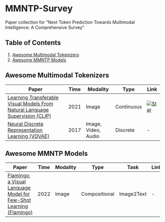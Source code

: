 # MMNTP-Survey
Paper collection for "Next Token Prediction Towards Multimodal Intelligence: A Comprehensive Survey"

## Table of Contents
1. [Awesome Multimodal Tokenizers](#awesome-multimodal-tokenizers)
2. [Awesome MMNTP Models](#awesome-mmntp-models)

## Awesome Multimodal Tokenizers
| **Paper** | **Time** | **Modality** | **Type** | **Link** |
|-----------|----------|--------------|----------|----------|
| [Learning Transferable Visual Models From Natural Language Supervision (CLIP)](https://arxiv.org/abs/2103.00020) | 2021     | Image | Continuous | [![Star](https://img.shields.io/github/stars/OpenAI/CLIP.svg?style=social&label=Star)](https://github.com/OpenAI/CLIP) |
| [Neural Discrete Representation Learning (VQVAE)](https://arxiv.org/abs/1711.00937) | 2017     | Image, Video, Audio | Discrete | -        |


## Awesome MMNTP Models
| **Paper** | **Time** | **Modality** | **Type** | **Task** | **Link** |
|-----------|----------|--------------|----------|----------|----------|
| [Flamingo: a Visual Language Model for Few-Shot Learning (Flamingo)](https://arxiv.org/abs/2204.14198) | 2022     | Image | Compositional | Image2Text | -        |
